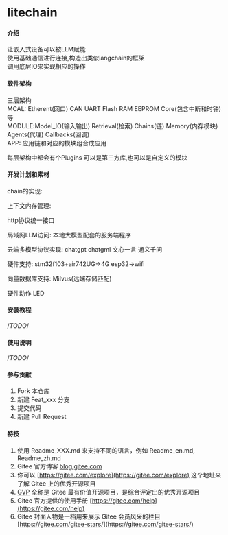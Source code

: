 # litechain

#### 介绍
让嵌入式设备可以被LLM赋能  
使用基础通信进行连接,构造出类似langchain的框架  
调用底层IO来实现相应的操作  

#### 软件架构
三层架构  
MCAL: Etherent(网口) CAN  UART  Flash  RAM  EEPROM Core(包含中断和时钟)等  
MODULE:Model_IO(输入输出) Retrieval(检索) Chains(链) Memory(内存模块) Agents(代理) Callbacks(回调)  
APP: 应用链和对应的模块组合成应用

每层架构中都会有个Plugins 可以是第三方库,也可以是自定义的模块 

#### 开发计划和素材
chain的实现:

上下文内存管理:

http协议统一接口

局域网LLM访问:
本地大模型配套的服务端程序

云端多模型协议实现:
chatgpt
chatgml
文心一言
通义千问

硬件支持:
stm32f103+air742UG->4G
esp32->wifi

向量数据库支持:
Milvus(远端存储匹配)


硬件动作
LED

#### 安装教程
/*TODO*/


#### 使用说明
/*TODO*/


#### 参与贡献

1.  Fork 本仓库  
2.  新建 Feat_xxx 分支  
3.  提交代码  
4.  新建 Pull Request  


#### 特技

1.  使用 Readme\_XXX.md 来支持不同的语言，例如 Readme\_en.md, Readme\_zh.md
2.  Gitee 官方博客 [blog.gitee.com](https://blog.gitee.com)
3.  你可以 [https://gitee.com/explore](https://gitee.com/explore) 这个地址来了解 Gitee 上的优秀开源项目
4.  [GVP](https://gitee.com/gvp) 全称是 Gitee 最有价值开源项目，是综合评定出的优秀开源项目
5.  Gitee 官方提供的使用手册 [https://gitee.com/help](https://gitee.com/help)
6.  Gitee 封面人物是一档用来展示 Gitee 会员风采的栏目 [https://gitee.com/gitee-stars/](https://gitee.com/gitee-stars/)
